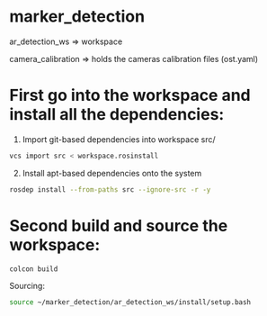 # marker_detection

ar_detection_ws => workspace 

camera_calibration => holds the cameras calibration files (ost.yaml)

# First go into the workspace and install all the dependencies:

1. Import git-based dependencies into workspace src/
```bash
vcs import src < workspace.rosinstall
```

2. Install apt-based dependencies onto the system
```bash
rosdep install --from-paths src --ignore-src -r -y
```

# Second build and source the workspace:
```bash
colcon build
```

Sourcing:

```bash
source ~/marker_detection/ar_detection_ws/install/setup.bash
```
